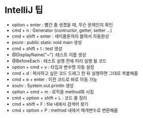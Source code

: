 # IntelliJ 팁


* option + enter : 빨간 줄 생겼을 때, 무슨 문제인지 확인
* cmd + n : Generator (contructor, getter, setter ...)
* cmd + shift + enter : 세미콜론까지 붙여서 자동완성
* psvm : public static void main 생성
* cmd + shift + t : test 생성
* @DisplayName("~") :테스트 이름 생성
* @BeforeEach : 테스트 실행 전에 미리 실행 될 코드
* option + cmd + v : 타입과 변수명 자동 설정
* cmd + d : 복사하고 싶은 코드 드래그 한 뒤 실행하면 그대로 복붙해줌
* cmd + e + enter : 이전 코드로 바로 이동 가능
* soutv : System.out.println 생성
* option + cmd + m : 로직을 method화 시킴
* cmd + option + shift + L : 코드 줄 정리
* cmd + shift + F : file 내에서 검색어 찾기
* cmd + option + P : method 내에서 매개변수로 변환해줌